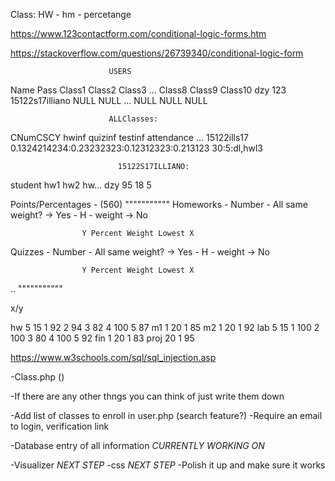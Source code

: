 Class:
HW - hm - percetange

https://www.123contactform.com/conditional-logic-forms.htm


https://stackoverflow.com/questions/26739340/conditional-logic-form


                          USERS
Name     Pass     Class1            Class2     Class3    ...     Class8   Class9   Class10
dzy      123      15122s17illiano   NULL       NULL      ...     NULL      NULL      NULL  

                          
                          ALLClasses:
CNumCSCY                            hwinf                                quizinf             testinf         attendance   ...
15122ills17         0.1324214234:0.23232323:0.12312323:0.213123       30:5:dl,hwl3


                            15122S17ILLIANO:
student     hw1     hw2     hw... 
dzy         95      18      5





Points/Percentages - (560)
"""""""""""
Homeworks - Number - All same weight? -> Yes - H - weight
                                      -> No

                    Y Percent Weight Lowest X

Quizzes - Number - All same weight? -> Yes - H - weight
                                      -> No

                    Y Percent Weight Lowest X

..
"""""""""""

x/y

hw 5 15
1 92 2 94 3 82 4 100 5 87
m1 1 20 
1 85
m2 1 20 
1 92
lab 5 15 
1 100 2 100 3 80 4 100 5 92
fin 1 20 
1 83
proj 20 
1 95

https://www.w3schools.com/sql/sql_injection.asp

-Class.php ()




-If  there are any other thngs you can think of just write them down

-Add list of classes to enroll in user.php (search feature?)
-Require an email to login, verification link


-Database entry of all information *CURRENTLY WORKING ON*

-Visualizer *NEXT STEP*
-css *NEXT STEP*
-Polish it up and make sure it works
